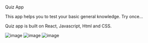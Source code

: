Quiz App

This app helps you to test your basic general knowledge.
Try once...

Quiz app is built on React, Javascript, Html and CSS.

![image](https://github.com/user-attachments/assets/fc36f939-4fcd-4dcb-8dc2-d96238d3dbaa)
![image](https://github.com/user-attachments/assets/952e1c30-ebe5-4e83-aa6f-c3aa95343400)
![image](https://github.com/user-attachments/assets/fe1772ef-fc98-4256-9d67-33dbf67a4117)



